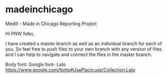 # madeinchicago
Medill - Made in Chicago Reporting Project

Hi PNW folks,

I have created a master branch as well as an individual branch for each of you. So feel free to push files to your own branch with any version of files and I can help to navigate and connect the files in the master branch.

Body font: Google font- Lato
https://www.google.com/fonts#UsePlace:use/Collection:Lato
